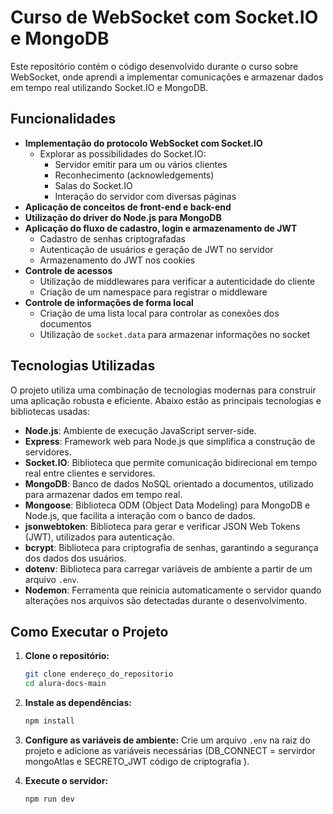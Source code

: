 # Curso de WebSocket com Socket.IO e MongoDB

Este repositório contém o código desenvolvido durante o curso sobre WebSocket, onde aprendi a implementar comunicações e armazenar dados em tempo real utilizando Socket.IO e MongoDB.

## Funcionalidades

- **Implementação do protocolo WebSocket com Socket.IO**
  - Explorar as possibilidades do Socket.IO:
    - Servidor emitir para um ou vários clientes
    - Reconhecimento (acknowledgements)
    - Salas do Socket.IO
    - Interação do servidor com diversas páginas
- **Aplicação de conceitos de front-end e back-end**
- **Utilização do driver do Node.js para MongoDB**
- **Aplicação do fluxo de cadastro, login e armazenamento de JWT**
  - Cadastro de senhas criptografadas
  - Autenticação de usuários e geração de JWT no servidor
  - Armazenamento do JWT nos cookies
- **Controle de acessos**
  - Utilização de middlewares para verificar a autenticidade do cliente
  - Criação de um namespace para registrar o middleware
- **Controle de informações de forma local**
  - Criação de uma lista local para controlar as conexões dos documentos
  - Utilização de `socket.data` para armazenar informações no socket

## Tecnologias Utilizadas

O projeto utiliza uma combinação de tecnologias modernas para construir uma aplicação robusta e eficiente. Abaixo estão as principais tecnologias e bibliotecas usadas:

- **Node.js**: Ambiente de execução JavaScript server-side.
- **Express**: Framework web para Node.js que simplifica a construção de servidores.
- **Socket.IO**: Biblioteca que permite comunicação bidirecional em tempo real entre clientes e servidores.
- **MongoDB**: Banco de dados NoSQL orientado a documentos, utilizado para armazenar dados em tempo real.
- **Mongoose**: Biblioteca ODM (Object Data Modeling) para MongoDB e Node.js, que facilita a interação com o banco de dados.
- **jsonwebtoken**: Biblioteca para gerar e verificar JSON Web Tokens (JWT), utilizados para autenticação.
- **bcrypt**: Biblioteca para criptografia de senhas, garantindo a segurança dos dados dos usuários.
- **dotenv**: Biblioteca para carregar variáveis de ambiente a partir de um arquivo `.env`.
- **Nodemon**: Ferramenta que reinicia automaticamente o servidor quando alterações nos arquivos são detectadas durante o desenvolvimento.

## Como Executar o Projeto

1. **Clone o repositório:**
   ```bash
   git clone endereço_do_repositorio
   cd alura-docs-main
   ```

2. **Instale as dependências:**
   ```bash
   npm install
   ```

3. **Configure as variáveis de ambiente:**
   Crie um arquivo `.env` na raiz do projeto e adicione as variáveis necessárias (DB_CONNECT = servirdor mongoAtlas e SECRETO_JWT código de criptografia ).

4. **Execute o servidor:**
   ```bash
   npm run dev
   ```